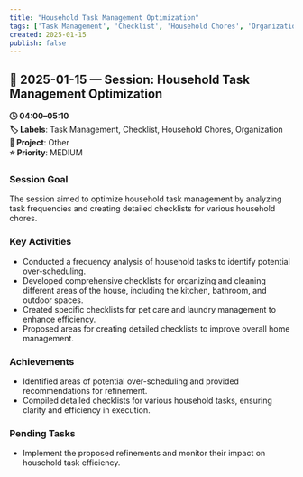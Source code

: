 ```yaml
---
title: "Household Task Management Optimization"
tags: ['Task Management', 'Checklist', 'Household Chores', 'Organization']
created: 2025-01-15
publish: false
---
```


## 📅 2025-01-15 — Session: Household Task Management Optimization

**🕒 04:00–05:10**  
**🏷️ Labels**: Task Management, Checklist, Household Chores, Organization  
**📂 Project**: Other  
**⭐ Priority**: MEDIUM  


### Session Goal
The session aimed to optimize household task management by analyzing task frequencies and creating detailed checklists for various household chores.

### Key Activities
- Conducted a frequency analysis of household tasks to identify potential over-scheduling.
- Developed comprehensive checklists for organizing and cleaning different areas of the house, including the kitchen, bathroom, and outdoor spaces.
- Created specific checklists for pet care and laundry management to enhance efficiency.
- Proposed areas for creating detailed checklists to improve overall home management.

### Achievements
- Identified areas of potential over-scheduling and provided recommendations for refinement.
- Compiled detailed checklists for various household tasks, ensuring clarity and efficiency in execution.

### Pending Tasks
- Implement the proposed refinements and monitor their impact on household task efficiency.
